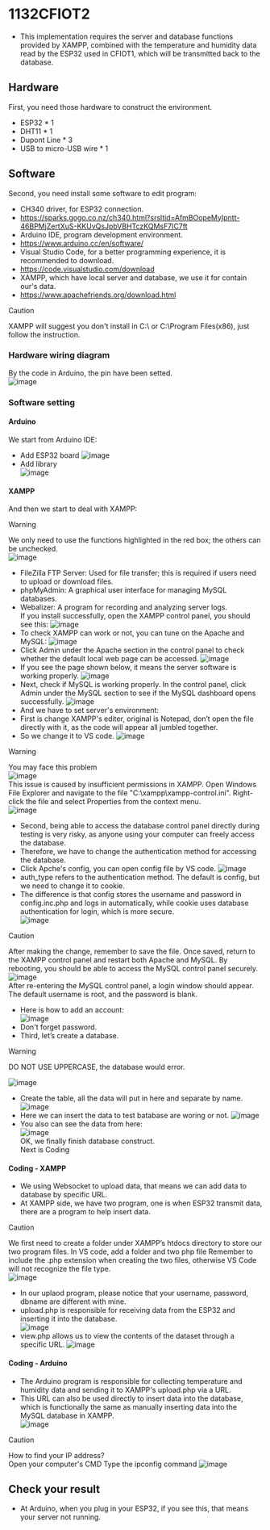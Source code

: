 # 1132CFIOT2
- This implementation requires the server and database functions provided by XAMPP, combined with the temperature and humidity data read by the ESP32 used in CFIOT1, which will be transmitted back to the database.
## Hardware
First, you need those hardware to construct the environment.
- ESP32 * 1
- DHT11 * 1
- Dupont Line * 3
- USB to micro-USB wire * 1
## Software
Second, you need install some software to edit program:
- CH340 driver, for ESP32 connection.
- https://sparks.gogo.co.nz/ch340.html?srsltid=AfmBOopeMyIpntt-46BPMjZertXuS-KKUvQsJpbVBHTczKQMsF7IC7ft
- Arduino IDE, program development environment.
- https://www.arduino.cc/en/software/
- Visual Studio Code, for a better programming experience, it is recommended to download.
- https://code.visualstudio.com/download
- XAMPP, which have local server and database, we use it for contain our's data.
- https://www.apachefriends.org/download.html
> [!CAUTION]
> XAMPP will suggest you don't install in C:\ or C:\Program Files(x86), just follow the instruction.
### Hardware wiring diagram
By the code in Arduino, the pin have been setted.  
![image](pic/hardware.drawio.png)  
### Software setting
#### Arduino
We start from Arduino IDE:
- Add ESP32 board
![image](https://github.com/iiotntust/1132CFIOT/blob/9df78bd0296d513af6e96ff781f7df2f19e42dce/pic/pic1.jpg)  
- Add library  
![image](pic/DHT_library.png)  
#### XAMPP
And then we start to deal with XAMPP:
> [!WARNING]
> We only need to use the functions highlighted in the red box; the others can be unchecked.  
> ![image](pic/XAMPP_1.png)  

- FileZilla FTP Server: Used for file transfer; this is required if users need to upload or download files.  
- phpMyAdmin: A graphical user interface for managing MySQL databases.  
- Webalizer: A program for recording and analyzing server logs.  
If you install successfully, open the XAMPP control panel, you should see this:
![image](pic/XAMPP_2.png)  
- To check XAMPP can work or not, you can tune on the Apache and MySQL:
![image](pic/XAMPP_3.png)  
- Click Admin under the Apache section in the control panel to check whether the default local web page can be accessed.
![image](pic/XAMPP_4.png)  
- If you see the page shown below, it means the server software is working properly.
![image](pic/XAMPP_5.png)  
- Next, check if MySQL is working properly. In the control panel, click Admin under the MySQL section to see if the MySQL dashboard opens successfully.
![image](pic/XAMPP_6.png)  
- And we have to set server's environment:
- First is change XAMPP's editer, original is Notepad, don’t open the file directly with it, as the code will appear all jumbled together.
- So we change it to VS code.
![image](pic/XAMPP_7.png)  
> [!WARNING]
>  You may face this problem  
> ![image](pic/XAMPP_error.jpg)  
> This issue is caused by insufficient permissions in XAMPP. Open Windows File Explorer and navigate to the file "C:\xampp\xampp-control.ini".
> Right-click the file and select Properties from the context menu.  
> ![image](pic/XAMPP_error_2.png)  

- Second, being able to access the database control panel directly during testing is very risky, as anyone using your computer can freely access the database.
- Therefore, we have to change the authentication method for accessing the database.
- Click Apche's config, you can open config file by VS code.
![image](pic/XAMPP_error_2.png)  
- auth_type refers to the authentication method. The default is config, but we need to change it to cookie.
- The difference is that config stores the username and password in config.inc.php and logs in automatically, while cookie uses database authentication for login, which is more secure.  
![image](pic/XAMPP_9.png)  
> [!CAUTION]
> After making the change, remember to save the file. Once saved, return to the XAMPP control panel and restart both Apache and MySQL.
> By rebooting, you should be able to access the MySQL control panel securely.  
> ![image](pic/XAMPP_10.png)  
> After re-entering the MySQL control panel, a login window should appear.
> The default username is root, and the password is blank.

- Here is how to add an account:  
![image](pic/XAMPP_11.png)  
- Don't forget password.
- Third, let’s create a database.  
> [!WARNING]
> DO NOT USE UPPERCASE, the database would error.  

![image](pic/XAMPP_12.png)  
- Create the table, all the data will put in here and separate by name.  
![image](pic/XAMPP_13.png)  
- Here we can insert the data to test batabase are woring or not.
![image](pic/XAMPP_14.png)  
- You also can see the data from here:  
![image](pic/XAMPP_15.png)  
OK, we finally finish database construct.  
Next is Coding
#### Coding - XAMPP
- We using Websocket to upload data, that means we can add data to database by specific URL.
- At XAMPP side, we have two program, one is when ESP32 transmit data, there are a program to help insert data.
> [!CAUTION]
> We first need to create a folder under XAMPP’s htdocs directory to store our two program files.
> In VS code, add a folder and two php file
> Remember to include the .php extension when creating the two files, otherwise VS Code will not recognize the file type.  
> ![image](pic/XAMPP_16.png)  
- In our uplaod program, please notice that your username, password, dbname are different with mine.
- upload.php is responsible for receiving data from the ESP32 and inserting it into the database.  
![image](pic/XAMPP_17.png)  
- view.php allows us to view the contents of the dataset through a specific URL.
![image](pic/XAMPP_18.png)  
#### Coding - Arduino
- The Arduino program is responsible for collecting temperature and humidity data and sending it to XAMPP's upload.php via a URL.
- This URL can also be used directly to insert data into the database, which is functionally the same as manually inserting data into the MySQL database in XAMPP.  
![image](pic/XAMPP_19.png)  
> [!CAUTION]
> How to find your IP address?  
> Open your computer's CMD
> Type the ipconfig command
> ![image](pic/XAMPP_20.png)  
## Check your result
- At Arduino, when you plug in your ESP32, if you see this, that means your server not running.
